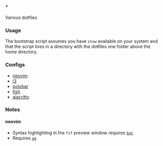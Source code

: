 # .

Various dotfiles

### Usage

The bootstrap script assumes you have `stow` available on your system and that the script lives in a directory with the dotfiles one folder above the home directory.

### Configs

- [neovim](./nvim/.config/nvim)
- [i3](./i3/.config/i3)
- [polybar](./polybar/.config/polybar)
- [fish](./fish/.config/fish)
- [alacritty](./alacritty/.config/alacritty)

### Notes

#### neovim

- Syntax highlighting in the `fzf` preview window requires [`bat`](https://github.com/sharkdp/bat)
- Requires [`ag`](https://github.com/ggreer/the_silver_searcher)
